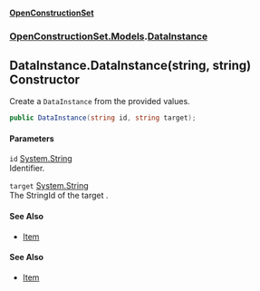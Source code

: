 #### [OpenConstructionSet](index.md 'index')
### [OpenConstructionSet.Models](index.md#OpenConstructionSet_Models 'OpenConstructionSet.Models').[DataInstance](Q639LdTdLKV33AGqgr4Bkw.md 'OpenConstructionSet.Models.DataInstance')
## DataInstance.DataInstance(string, string) Constructor
Create a `DataInstance` from the provided values.  
```csharp
public DataInstance(string id, string target);
```
#### Parameters
<a name='OpenConstructionSet_Models_DataInstance_DataInstance(string_string)_id'></a>
`id` [System.String](https://docs.microsoft.com/en-us/dotnet/api/System.String 'System.String')  
Identifier.
  
<a name='OpenConstructionSet_Models_DataInstance_DataInstance(string_string)_target'></a>
`target` [System.String](https://docs.microsoft.com/en-us/dotnet/api/System.String 'System.String')  
The StringId of the target .
#### See Also
- [Item](Z9pYmp3jhG_PhNCQ0nlOeg.md 'OpenConstructionSet.Models.Item')
  
#### See Also
- [Item](Z9pYmp3jhG_PhNCQ0nlOeg.md 'OpenConstructionSet.Models.Item')
